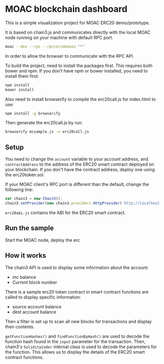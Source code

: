 # MOAC blockchain dashboard

This is a simple visualization project for MOAC ERC20 demo/prototype.

It is based on chain3.js and communicates directly with the local MOAC node running on your machine with default RPC port.

``` sh
moac --dev --rpc --rpccorsdomain "*"
```

In order to allow the browser to communicate with the RPC API.

To build the project, need to install the packages first.
This requires both bower and npm. 
If you don't have npm or bower installed, you need to install them first:

``` sh
npm install
bower install
```

Also need to install browserify to compile the erc20call.js for index.html to use:

``` sh
npm install -g browserify
```

Then generate the erc20call.js by run:

``` sh
browserify mcsample.js -o erc20call.js
```

## Setup

You need to change the `account` variable to your account address, and `contractAddress` to the address of the ERC20 smart contract deployed on your blockchain. If you don't have the contract address, deploy one using the erc20token.sol.

If your MOAC client's RPC port is different than the default, change the following line:

``` javascript
var chain3 = new Chain3();
chain3.setProvider(new chain3.providers.HttpProvider('http://localhost:8545'));
```

`erc20abi.js` contains the ABI for the ERC20 smart contract.

## Run the sample

Start the MOAC node, deploy the erc


## How it works

The chain3 API is used to display some information about the account:

- mc balance
- Current block number

There is a sample erc20 token contract in  smart contract functions are called to display specific information:

- source account balance
- dest account balance

Then a filter is set up to scan all new blocks for transactions and display their contents.

`getFunctionHashes()` and `findFunctionByHash()` are used to decode the function hash found in the `input` parameter for the transaction. Then, chain3's `SolidityCoder` internal class is used to decode the parameters for the function. This allows us to display the details of the ERC20 smart contract functions.
